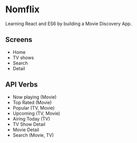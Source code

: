 # Nomflix

Learning React and ES6 by building a Movie Discovery App.

## Screens

- Home
- TV shows
- Search
- Detail

## API Verbs

- Now playing (Movie)
- Top Rated (Movie)
- Popular (TV, Movie)
- Upcoming (TV, Movie)
- Airing Today (TV)
- TV Show Detail
- Movie Detail
- Search (Movie, TV)